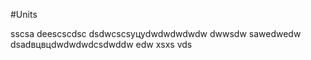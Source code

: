 #Units

sscsa
deescscdsc
dsdwcscsуцуdwdwdwdwdw
dwwsdw
sawedwedw
dsadвцвцdwdwdwdcsdwddw
edw
xsxs
vds

